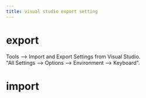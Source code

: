 ```yaml
---
title: visual studio export setting
---
```


# export
Tools --> Import and Export Settings from Visual Studio.  
"All Settings --> Options --> Environment --> Keyboard".

# import

